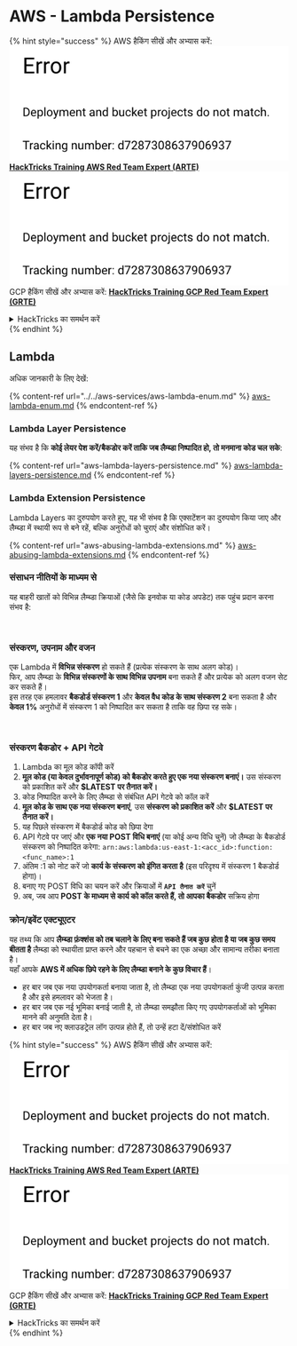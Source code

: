 # AWS - Lambda Persistence

{% hint style="success" %}
AWS हैकिंग सीखें और अभ्यास करें:<img src="../../../../.gitbook/assets/image (1) (1).png" alt="" data-size="line">[**HackTricks Training AWS Red Team Expert (ARTE)**](https://training.hacktricks.xyz/courses/arte)<img src="../../../../.gitbook/assets/image (1) (1).png" alt="" data-size="line">\
GCP हैकिंग सीखें और अभ्यास करें: <img src="../../../../.gitbook/assets/image (2).png" alt="" data-size="line">[**HackTricks Training GCP Red Team Expert (GRTE)**<img src="../../../../.gitbook/assets/image (2).png" alt="" data-size="line">](https://training.hacktricks.xyz/courses/grte)

<details>

<summary>HackTricks का समर्थन करें</summary>

* [**सदस्यता योजनाएँ**](https://github.com/sponsors/carlospolop) देखें!
* **💬 [**Discord समूह**](https://discord.gg/hRep4RUj7f) या [**telegram समूह**](https://t.me/peass) में शामिल हों या **Twitter** पर हमें **फॉलो करें** 🐦 [**@hacktricks\_live**](https://twitter.com/hacktricks\_live)**.**
* **हैकिंग ट्रिक्स साझा करें और** [**HackTricks**](https://github.com/carlospolop/hacktricks) और [**HackTricks Cloud**](https://github.com/carlospolop/hacktricks-cloud) github रिपोजिटरी में PR सबमिट करें।

</details>
{% endhint %}

## Lambda

अधिक जानकारी के लिए देखें:

{% content-ref url="../../aws-services/aws-lambda-enum.md" %}
[aws-lambda-enum.md](../../aws-services/aws-lambda-enum.md)
{% endcontent-ref %}

### Lambda Layer Persistence

यह संभव है कि **कोई लेयर पेश करें/बैकडोर करें ताकि जब लैम्ब्डा निष्पादित हो, तो मनमाना कोड चल सके**:

{% content-ref url="aws-lambda-layers-persistence.md" %}
[aws-lambda-layers-persistence.md](aws-lambda-layers-persistence.md)
{% endcontent-ref %}

### Lambda Extension Persistence

Lambda Layers का दुरुपयोग करते हुए, यह भी संभव है कि एक्सटेंशन का दुरुपयोग किया जाए और लैम्ब्डा में स्थायी रूप से बने रहें, बल्कि अनुरोधों को चुराएं और संशोधित करें।

{% content-ref url="aws-abusing-lambda-extensions.md" %}
[aws-abusing-lambda-extensions.md](aws-abusing-lambda-extensions.md)
{% endcontent-ref %}

### संसाधन नीतियों के माध्यम से

यह बाहरी खातों को विभिन्न लैम्ब्डा क्रियाओं (जैसे कि इनवोक या कोड अपडेट) तक पहुंच प्रदान करना संभव है:

<figure><img src="../../../../.gitbook/assets/image (255).png" alt=""><figcaption></figcaption></figure>

### संस्करण, उपनाम और वजन

एक Lambda में **विभिन्न संस्करण** हो सकते हैं (प्रत्येक संस्करण के साथ अलग कोड)।\
फिर, आप लैम्ब्डा के **विभिन्न संस्करणों के साथ विभिन्न उपनाम** बना सकते हैं और प्रत्येक को अलग वजन सेट कर सकते हैं।\
इस तरह एक हमलावर **बैकडोर्ड संस्करण 1** और **केवल वैध कोड के साथ संस्करण 2** बना सकता है और **केवल 1%** अनुरोधों में संस्करण 1 को निष्पादित कर सकता है ताकि वह छिपा रह सके।

<figure><img src="../../../../.gitbook/assets/image (120).png" alt=""><figcaption></figcaption></figure>

### संस्करण बैकडोर + API गेटवे

1. Lambda का मूल कोड कॉपी करें
2. **मूल कोड (या केवल दुर्भावनापूर्ण कोड) को बैकडोर करते हुए एक नया संस्करण बनाएं।** उस संस्करण को प्रकाशित करें और **$LATEST पर तैनात करें।**
1. कोड निष्पादित करने के लिए लैम्ब्डा से संबंधित API गेटवे को कॉल करें
3. **मूल कोड के साथ एक नया संस्करण बनाएं**, उस **संस्करण को प्रकाशित करें** और **$LATEST पर तैनात करें।**
1. यह पिछले संस्करण में बैकडोर्ड कोड को छिपा देगा
4. API गेटवे पर जाएं और **एक नया POST विधि बनाएं** (या कोई अन्य विधि चुनें) जो लैम्ब्डा के बैकडोर्ड संस्करण को निष्पादित करेगा: `arn:aws:lambda:us-east-1:<acc_id>:function:<func_name>:1`
1. अंतिम :1 को नोट करें जो **कार्य के संस्करण को इंगित करता है** (इस परिदृश्य में संस्करण 1 बैकडोर्ड होगा)।
5. बनाए गए POST विधि का चयन करें और क्रियाओं में **`API तैनात करें`** चुनें
6. अब, जब आप **POST के माध्यम से कार्य को कॉल करते हैं, तो आपका बैकडोर** सक्रिय होगा

### क्रोन/इवेंट एक्ट्यूएटर

यह तथ्य कि आप **लैम्ब्डा फ़ंक्शंस को तब चलाने के लिए बना सकते हैं जब कुछ होता है या जब कुछ समय बीतता है** लैम्ब्डा को स्थायीता प्राप्त करने और पहचान से बचने का एक अच्छा और सामान्य तरीका बनाता है।\
यहाँ आपके **AWS में अधिक छिपे रहने के लिए लैम्ब्डा बनाने के कुछ विचार हैं**।

* हर बार जब एक नया उपयोगकर्ता बनाया जाता है, तो लैम्ब्डा एक नया उपयोगकर्ता कुंजी उत्पन्न करता है और इसे हमलावर को भेजता है।
* हर बार जब एक नई भूमिका बनाई जाती है, तो लैम्ब्डा समझौता किए गए उपयोगकर्ताओं को भूमिका मानने की अनुमति देता है।
* हर बार जब नए क्लाउडट्रेल लॉग उत्पन्न होते हैं, तो उन्हें हटा दें/संशोधित करें

{% hint style="success" %}
AWS हैकिंग सीखें और अभ्यास करें:<img src="../../../../.gitbook/assets/image (1) (1).png" alt="" data-size="line">[**HackTricks Training AWS Red Team Expert (ARTE)**](https://training.hacktricks.xyz/courses/arte)<img src="../../../../.gitbook/assets/image (1) (1).png" alt="" data-size="line">\
GCP हैकिंग सीखें और अभ्यास करें: <img src="../../../../.gitbook/assets/image (2).png" alt="" data-size="line">[**HackTricks Training GCP Red Team Expert (GRTE)**<img src="../../../../.gitbook/assets/image (2).png" alt="" data-size="line">](https://training.hacktricks.xyz/courses/grte)

<details>

<summary>HackTricks का समर्थन करें</summary>

* [**सदस्यता योजनाएँ**](https://github.com/sponsors/carlospolop) देखें!
* **💬 [**Discord समूह**](https://discord.gg/hRep4RUj7f) या [**telegram समूह**](https://t.me/peass) में शामिल हों या **Twitter** पर हमें **फॉलो करें** 🐦 [**@hacktricks\_live**](https://twitter.com/hacktricks\_live)**.**
* **हैकिंग ट्रिक्स साझा करें और** [**HackTricks**](https://github.com/carlospolop/hacktricks) और [**HackTricks Cloud**](https://github.com/carlospolop/hacktricks-cloud) github रिपोजिटरी में PR सबमिट करें।

</details>
{% endhint %}
